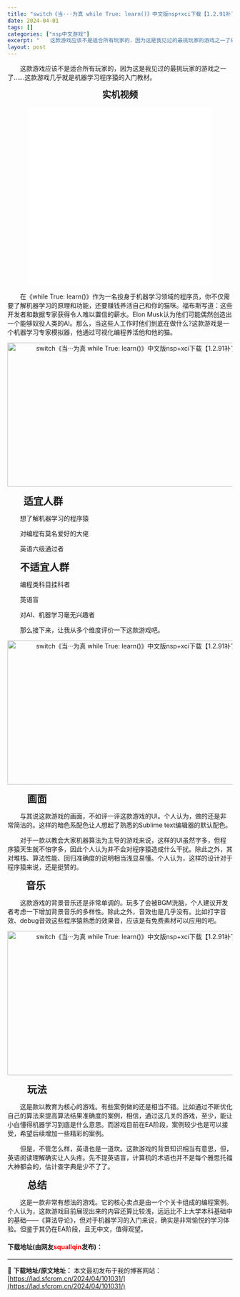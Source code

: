```yaml
---
title: "switch《当···为真 while True: learn()》中文版nsp+xci下载【1.2.91补丁】"
date: 2024-04-01
tags: []
categories: ["nsp中文游戏"]
excerpt: "　　这款游戏应该不是适合所有玩家的，因为这是我见过的最挑玩家的游戏之一了&hellip;&hellip;这款游戏几乎就是机器学习程序猿的入门教材。 实机视频 　　在《while True: learn()》作为一名投身于机器学习领域的程序员，你不仅需要了解机器学习的原理和功能，还要赚钱养活自己和你的&hellip;"
layout: post
---
```


 <p>　　这款游戏应该不是适合所有玩家的，因为这是我见过的最挑玩家的游戏之一了&hellip;&hellip;这款游戏几乎就是机器学习程序猿的入门教材。</p> <p style="text-align: center;"><strong><span style="font-size:20px;">实机视频</span></strong></p> <p style="text-align: center;"><iframe allowfullscreen="true" border="0" frameborder="0" framespacing="0" height="400" scrolling="no" src="//player.bilibili.com/player.html?aid=53378048&amp;bvid=BV1j4411L7Ca&amp;cid=93383769&amp;page=1" width="410"></iframe></p> <p>　　在《while True: learn()》作为一名投身于机器学习领域的程序员，你不仅需要了解机器学习的原理和功能，还要赚钱养活自己和你的猫咪。福布斯写道：这些开发者和数据专家获得令人难以置信的薪水。Elon Musk认为他们可能偶然创造出一个能够奴役人类的AI。那么，当这些人工作时他们到底在做什么?这款游戏是一个机器学习专家模拟器，他通过可视化编程养活他和他的猫。</p> <p style="text-align: center;"><img src="https://lad.sfcrom.cn/wp-content/uploads/2024/04/20240401_660a074211ebc.webp" style="width: 576px; height: 323px;" alt="switch《当···为真 while True: learn()》中文版nsp+xci下载【1.2.91补丁】" /></p> <p><strong><span style="font-size:18px;">　　</span><span style="font-size:22px;">适宜人群</span></strong></p> <p>　　想了解机器学习的程序猿</p> <p>　　对编程有莫名爱好的大佬</p> <p>　　英语六级通过者</p> <p>　　<strong><span style="font-size:22px;">不适宜人群</span></strong></p> <p>　　编程类科目挂科者</p> <p>　　英语盲</p> <p>　　对AI、机器学习毫无兴趣者</p> <p>　　那么接下来，让我从多个维度评价一下这款游戏吧。</p> <p style="text-align: center;"><img src="https://lad.sfcrom.cn/wp-content/uploads/2024/04/20240401_660a07427386f.webp" style="width: 576px; height: 323px;" alt="switch《当···为真 while True: learn()》中文版nsp+xci下载【1.2.91补丁】" /></p> <p><strong><span style="font-size:22px;">　　画面</span></strong></p> <p>　　与其说这款游戏的画面，不如评一评这款游戏的UI。个人认为，做的还是非常简洁的。这样的暗色系配色让人想起了熟悉的Sublime text编辑器的默认配色。</p> <p>　　对于一款以教会大家机器算法为主导的游戏来说，这样的UI虽然字多，但程序猿天生就不怕字多，因此个人认为并不会对程序猿造成什么干扰。除此之外，其对堆栈、算法性能、回归准确度的说明相当浅显易懂。个人认为，这样的设计对于程序猿来说，还是挺赞的。</p> <p>　<strong><span style="font-size:22px;">　 音乐</span></strong></p> <p>　　这款游戏的背景音乐还是非常单调的。玩多了会被BGM洗脑，个人建议开发者考虑一下增加背景音乐的多样性。除此之外，音效也是几乎没有。比如打字音效、debug音效这些程序猿熟悉的效果音，应该是有免费素材可以应用的吧。</p> <p style="text-align: center;"><img src="https://lad.sfcrom.cn/wp-content/uploads/2024/04/20240401_660a0742c7db2.webp" style="width: 576px; height: 323px;" alt="switch《当···为真 while True: learn()》中文版nsp+xci下载【1.2.91补丁】" /></p> <p><strong><span style="font-size:22px;">　　玩法</span></strong></p> <p>　　这是款以教育为核心的游戏。有些案例做的还是相当不错。比如通过不断优化自己的算法来提高算法结果准确度的案例，相信，通过这几关的游戏，至少，能让小白懂得机器学习到底是什么意思。而游戏目前在EA阶段，案例较少也是可以接受，希望后续增加一些精彩的案例。</p> <p>　　但是，不管怎么样，英语也是一道坎。这款游戏的背景知识相当有意思，但，英语阅读理解确实让人头疼。先不提英语盲，计算机的术语也并不是每个雅思托福大神都会的，估计查字典是少不了了。</p> <p><strong><span style="font-size:22px;">　　总结</span></strong></p> <p>　　这是一款非常有想法的游戏。它的核心卖点是由一个个关卡组成的编程案例。个人认为，这款游戏目前展现出来的内容还算比较浅，远远比不上大学本科基础中的基础&mdash;&mdash;《算法导论》，但对于机器学习的入门来说，确实是非常愉悦的学习体验。但鉴于其仍在EA阶段，且无中文，值得观望。</p> <p><h4>下载地址(由网友<font color="red">squallqin</font>发布)：</h4></p> 

---
📖 **下载地址/原文地址：** 本文最初发布于我的博客网站：[https://lad.sfcrom.cn/2024/04/101031/](https://lad.sfcrom.cn/2024/04/101031/)
